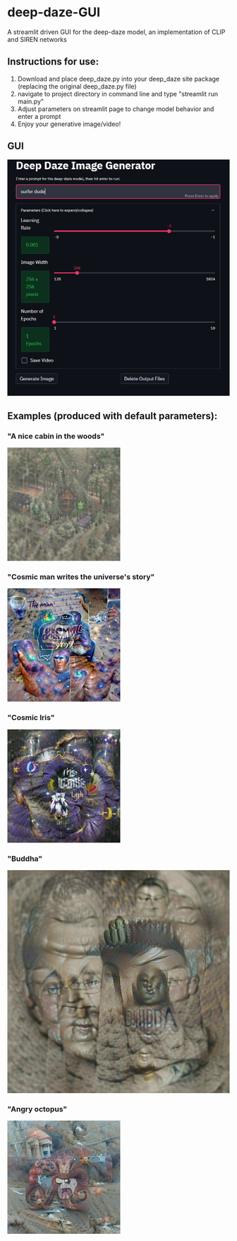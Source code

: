 # deep-daze-GUI
A streamlit driven GUI for the deep-daze model, an implementation of CLIP and SIREN networks

## Instructions for use:
1) Download and place deep_daze.py into your deep_daze site package (replacing the original deep_daze.py file)
2) navigate to project directory in command line and type "streamlit run main.py"
3) Adjust parameters on streamlit page to change model behavior and enter a prompt
4) Enjoy your generative image/video!
## GUI

![alt text](https://github.com/plehman2000/deep-daze-GUI/blob/main/example_images_deep_daze/gui.png?raw=true)

## Examples (produced with default parameters):
### "A nice cabin in the woods"
![alt text](https://github.com/plehman2000/deep-daze-GUI/blob/main/example_images_deep_daze/_a_nice_cabin_in_the_woods.jpg?raw=true)
### "Cosmic man writes the universe's story"
![alt text](https://github.com/plehman2000/deep-daze-GUI/blob/main/example_images_deep_daze/_cosmic_man_writes_the_universe's_story.jpg?raw=true)
### "Cosmic Iris"
![alt text](https://github.com/plehman2000/deep-daze-GUI/blob/main/example_images_deep_daze/_cosmic_iris.jpg?raw=true)
### "Buddha"
![alt text](https://github.com/plehman2000/deep-daze-GUI/blob/main/example_images_deep_daze/_buddha.jpg?raw=true)
### "Angry octopus"
![alt text](https://github.com/plehman2000/deep-daze-GUI/blob/main/example_images_deep_daze/_angry_octopus.000010.jpg?raw=true)
